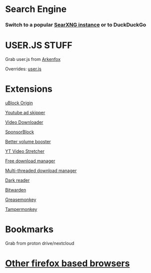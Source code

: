 # Search Engine

### Switch to a popular [SearXNG instance](https://searx.space/) or to DuckDuckGo

# USER.JS STUFF

Grab user.js from [Arkenfox](https://github.com/arkenfox/user.js/blob/master/user.js)

Overrides: [user.js](/firefox/user.js)

# Extensions

[uBlock Origin](https://addons.mozilla.org/en-US/firefox/addon/ublock-origin/)

[Youtube ad skipper](https://addons.mozilla.org/en-US/firefox/addon/skiperoo/)

[Video Downloader](https://addons.mozilla.org/en-US/firefox/addon/video-downloadhelper/)

[SponsorBlock](https://addons.mozilla.org/en-US/firefox/addon/sponsorblock/)

[Better volume booster](https://addons.mozilla.org/en-US/firefox/addon/better-volume-booster/)

[YT Video Stretcher](https://addons.mozilla.org/en-US/firefox/addon/youtube-fullscreen-fit/)

[Free download manager](https://addons.mozilla.org/en-US/firefox/addon/free-download-manager-addon/)

[Multi-threaded download manager](https://addons.mozilla.org/en-US/firefox/addon/multithreaded-download-manager/)

[Dark reader](https://addons.mozilla.org/en-US/firefox/addon/darkreader/)

[Bitwarden](https://addons.mozilla.org/en-US/firefox/addon/bitwarden-password-manager/)

[Greasemonkey](https://addons.mozilla.org/en-US/firefox/addon/greasemonkey/)

[Tampermonkey](https://addons.mozilla.org/en-US/firefox/addon/tampermonkey/)

# Bookmarks

Grab from proton drive/nextcloud

# [Other firefox based browsers](https://github.com/Twig6943/dotfiles/blob/main/firefox/Other)
